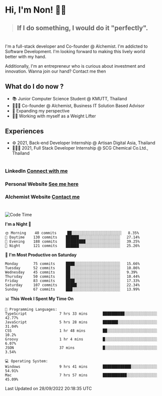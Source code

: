 # Hi, I'm Non! 🖐🏻

> ## If I do something, I would do it "perfectly".

#

I'm a full-stack developer and Co-founder @ Alchemist. I'm addicted to Software Development. I'm looking forward to making this lively world better with my hand.

Additionally, I'm an entrepreneur who is curious about investment and innovation. Wanna join our hand? Contact me then

## What do I do now ?

- 📚 Junior Computer Science Student @ KMUTT, Thailand
- 🧑🏻‍💻 Co-founder @ Alchemist, Business IT Solution Based Advisor
- 🌈 Expanding my perspective
- 🏋🏻 Working with myself as a Weight Lifter

## Experiences

- ⚙️ 2021, Back-end Developer Internship @ Artisan Digital Asia, Thailand
- 🧑🏻‍💻 2021, Full Stack Developer Internship @ SCG Chemical Co.Ltd., Thailand

#

### LinkedIn [Connect with me](https://www.linkedin.com/in/non-nontra/)

### Personal Website [See me here](https://nonnontra.com/)

### Alchemist Website [Contact me](https://alchemist-softwarehouse.co/)

#

<!--START_SECTION:waka-->
![Code Time](http://img.shields.io/badge/Code%20Time-2%2C049%20hrs%2047%20mins-blue)

**I'm a Night 🦉** 

```text
🌞 Morning    40 commits     ██░░░░░░░░░░░░░░░░░░░░░░░   8.35% 
🌆 Daytime    130 commits    ██████░░░░░░░░░░░░░░░░░░░   27.14% 
🌃 Evening    188 commits    █████████░░░░░░░░░░░░░░░░   39.25% 
🌙 Night      121 commits    ██████░░░░░░░░░░░░░░░░░░░   25.26%

```
📅 **I'm Most Productive on Saturday** 

```text
Monday       75 commits     ████░░░░░░░░░░░░░░░░░░░░░   15.66% 
Tuesday      52 commits     ██░░░░░░░░░░░░░░░░░░░░░░░   10.86% 
Wednesday    45 commits     ██░░░░░░░░░░░░░░░░░░░░░░░   9.39% 
Thursday     50 commits     ██░░░░░░░░░░░░░░░░░░░░░░░   10.44% 
Friday       83 commits     ████░░░░░░░░░░░░░░░░░░░░░   17.33% 
Saturday     107 commits    █████░░░░░░░░░░░░░░░░░░░░   22.34% 
Sunday       67 commits     ███░░░░░░░░░░░░░░░░░░░░░░   13.99%

```


📊 **This Week I Spent My Time On** 

```text
💬 Programming Languages: 
TypeScript               7 hrs 33 mins       ██████████░░░░░░░░░░░░░░░   42.77% 
JavaScript               5 hrs 28 mins       ███████░░░░░░░░░░░░░░░░░░   31.04% 
CSS                      1 hr 48 mins        ██░░░░░░░░░░░░░░░░░░░░░░░   10.2% 
Groovy                   1 hr 4 mins         █░░░░░░░░░░░░░░░░░░░░░░░░   6.07% 
JSON                     37 mins             █░░░░░░░░░░░░░░░░░░░░░░░░   3.54%

💻 Operating System: 
Windows                  9 hrs 41 mins       █████████████░░░░░░░░░░░░   54.91% 
Mac                      7 hrs 57 mins       ███████████░░░░░░░░░░░░░░   45.09%

```


 Last Updated on 28/09/2022 20:18:35 UTC
<!--END_SECTION:waka-->
